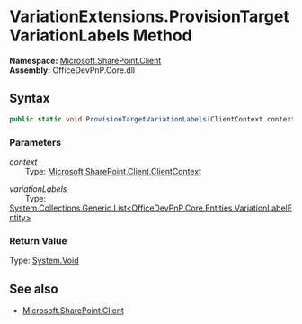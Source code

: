 # VariationExtensions.ProvisionTargetVariationLabels Method  
**Namespace:** [Microsoft.SharePoint.Client](Microsoft.SharePoint.Client.md)  
**Assembly:** OfficeDevPnP.Core.dll  
## Syntax
```C#
public static void ProvisionTargetVariationLabels(ClientContext context,List<VariationLabelEntity> variationLabels)
```
### Parameters
*context*  
&emsp;&emsp;Type: [Microsoft.SharePoint.Client.ClientContext](Microsoft.SharePoint.Client.ClientContext.md) 
&emsp;&emsp;  
  
*variationLabels*  
&emsp;&emsp;Type: [System.Collections.Generic.List<OfficeDevPnP.Core.Entities.VariationLabelEntity>](System.Collections.Generic.List<OfficeDevPnP.Core.Entities.VariationLabelEntity>.md) 
&emsp;&emsp;  
  
### Return Value
Type: [System.Void](System.Void.md 
)
## See also
- [Microsoft.SharePoint.Client](Microsoft.SharePoint.Client.md)
